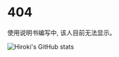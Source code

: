 # 404
使用说明书编写中, 该人目前无法显示。

![Hiroki's GitHub stats](https://github-readme-stats.vercel.app/api?username=hirokimorita&show_icons=true&theme=radical&layout=compact)